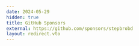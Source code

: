 ```yaml
---
date: 2024-05-29
hidden: true
title: GitHub Sponsors
external: https://github.com/sponsors/stepbrobd
layout: redirect.vto
---
```

